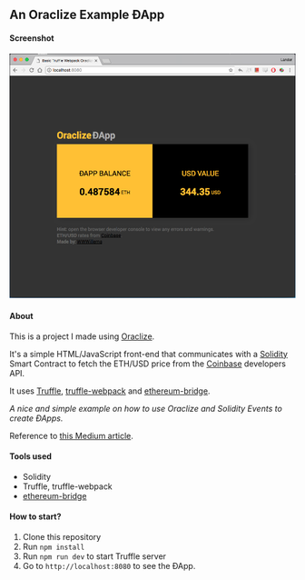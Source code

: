 ## An Oraclize Example ÐApp
#### Screenshot

![zever](./screenshot.png)

#### About
This is a project I made using [Oraclize](http://www.oraclize.it/).

It's a simple HTML/JavaScript front-end that communicates with a [Solidity](https://solidity.readthedocs.io/en/v0.4.23/) Smart Contract to fetch the ETH/USD price from the [Coinbase](https://www.coinbase.com/) developers API. 

It uses [Truffle](http://truffleframework.com/), [truffle-webpack](http://truffleframework.com/boxes/webpack) and [ethereum-bridge](https://github.com/oraclize/ethereum-bridge).

*A nice and simple example on how to use Oraclize and Solidity Events to create ÐApps.*

Reference to [this Medium article](https://medium.com/@WWWillems).

#### Tools used
- Solidity
- Truffle, truffle-webpack
- [ethereum-bridge](https://github.com/oraclize/ethereum-bridge)

#### How to start?
1. Clone this repository
2. Run `npm install`
3. Run `npm run dev` to start Truffle server
4. Go to `http://localhost:8080` to see the ÐApp.

 
